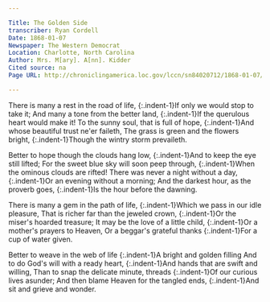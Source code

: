 ```yaml
---

Title: The Golden Side
transcriber: Ryan Cordell
Date: 1868-01-07
Newspaper: The Western Democrat
Location: Charlotte, North Carolina
Author: Mrs. M[ary]. A[nn]. Kidder
Cited source: na
Page URL: http://chroniclingamerica.loc.gov/lccn/sn84020712/1868-01-07/ed-1/seq-4/

---
```


There is many a rest in the road of life,
{:.indent-1}If only we would stop to take it;
And many a tone from the better land,
{:.indent-1}If the querulous heart would make it!
To the sunny soul, that is full of hope,
{:.indent-1}And whose beautiful trust ne'er faileth,
The grass is green and the flowers bright,
{:.indent-1}Though the wintry storm prevaileth.

Better to hope though the clouds hang low,
{:.indent-1}And to keep the eye still lifted;
For the sweet blue sky will soon peep through,
{:.indent-1}When the ominous clouds are rifted!
There was never a night without a day,
{:.indent-1}Or an evening without a morning;
And the darkest hour, as the proverb goes,
{:.indent-1}Is the hour before the dawning.

There is many a gem in the path of life,
{:.indent-1}Which we pass in our idle pleasure,
That is richer far than the jeweled crown,
{:.indent-1}Or the miser's hoarded treasure;
It may be the love of a little child,
{:.indent-1}Or a mother's prayers to Heaven,
Or a beggar's grateful thanks
{:.indent-1}For a cup of water given.

Better to weave in the web of life
{:.indent-1}A bright and golden filling
And to do God's will with a ready heart,
{:.indent-1}And hands that are swift and willing,
Than to snap the delicate minute, threads
{:.indent-1}Of our curious lives asunder;
And then blame Heaven for the tangled ends,
{:.indent-1}And sit and grieve and wonder.
